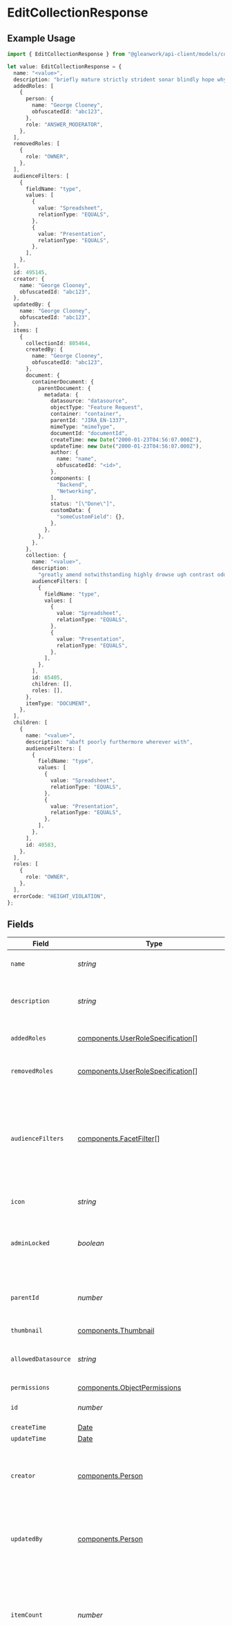 # EditCollectionResponse

## Example Usage

```typescript
import { EditCollectionResponse } from "@gleanwork/api-client/models/components";

let value: EditCollectionResponse = {
  name: "<value>",
  description: "briefly mature strictly strident sonar blindly hope why even",
  addedRoles: [
    {
      person: {
        name: "George Clooney",
        obfuscatedId: "abc123",
      },
      role: "ANSWER_MODERATOR",
    },
  ],
  removedRoles: [
    {
      role: "OWNER",
    },
  ],
  audienceFilters: [
    {
      fieldName: "type",
      values: [
        {
          value: "Spreadsheet",
          relationType: "EQUALS",
        },
        {
          value: "Presentation",
          relationType: "EQUALS",
        },
      ],
    },
  ],
  id: 495145,
  creator: {
    name: "George Clooney",
    obfuscatedId: "abc123",
  },
  updatedBy: {
    name: "George Clooney",
    obfuscatedId: "abc123",
  },
  items: [
    {
      collectionId: 805464,
      createdBy: {
        name: "George Clooney",
        obfuscatedId: "abc123",
      },
      document: {
        containerDocument: {
          parentDocument: {
            metadata: {
              datasource: "datasource",
              objectType: "Feature Request",
              container: "container",
              parentId: "JIRA_EN-1337",
              mimeType: "mimeType",
              documentId: "documentId",
              createTime: new Date("2000-01-23T04:56:07.000Z"),
              updateTime: new Date("2000-01-23T04:56:07.000Z"),
              author: {
                name: "name",
                obfuscatedId: "<id>",
              },
              components: [
                "Backend",
                "Networking",
              ],
              status: "[\"Done\"]",
              customData: {
                "someCustomField": {},
              },
            },
          },
        },
      },
      collection: {
        name: "<value>",
        description:
          "greatly amend notwithstanding highly drowse ugh contrast oddly as",
        audienceFilters: [
          {
            fieldName: "type",
            values: [
              {
                value: "Spreadsheet",
                relationType: "EQUALS",
              },
              {
                value: "Presentation",
                relationType: "EQUALS",
              },
            ],
          },
        ],
        id: 65405,
        children: [],
        roles: [],
      },
      itemType: "DOCUMENT",
    },
  ],
  children: [
    {
      name: "<value>",
      description: "abaft poorly furthermore wherever with",
      audienceFilters: [
        {
          fieldName: "type",
          values: [
            {
              value: "Spreadsheet",
              relationType: "EQUALS",
            },
            {
              value: "Presentation",
              relationType: "EQUALS",
            },
          ],
        },
      ],
      id: 40583,
    },
  ],
  roles: [
    {
      role: "OWNER",
    },
  ],
  errorCode: "HEIGHT_VIOLATION",
};
```

## Fields

| Field                                                                                                                    | Type                                                                                                                     | Required                                                                                                                 | Description                                                                                                              | Example                                                                                                                  |
| ------------------------------------------------------------------------------------------------------------------------ | ------------------------------------------------------------------------------------------------------------------------ | ------------------------------------------------------------------------------------------------------------------------ | ------------------------------------------------------------------------------------------------------------------------ | ------------------------------------------------------------------------------------------------------------------------ |
| `name`                                                                                                                   | *string*                                                                                                                 | :heavy_check_mark:                                                                                                       | The unique name of the Collection.                                                                                       |                                                                                                                          |
| `description`                                                                                                            | *string*                                                                                                                 | :heavy_check_mark:                                                                                                       | A brief summary of the Collection's contents.                                                                            |                                                                                                                          |
| `addedRoles`                                                                                                             | [components.UserRoleSpecification](../../models/components/userrolespecification.md)[]                                   | :heavy_minus_sign:                                                                                                       | A list of added user roles for the Collection.                                                                           |                                                                                                                          |
| `removedRoles`                                                                                                           | [components.UserRoleSpecification](../../models/components/userrolespecification.md)[]                                   | :heavy_minus_sign:                                                                                                       | A list of removed user roles for the Collection.                                                                         |                                                                                                                          |
| `audienceFilters`                                                                                                        | [components.FacetFilter](../../models/components/facetfilter.md)[]                                                       | :heavy_minus_sign:                                                                                                       | Filters which restrict who should see this Collection. Values are taken from the corresponding filters in people search. |                                                                                                                          |
| `icon`                                                                                                                   | *string*                                                                                                                 | :heavy_minus_sign:                                                                                                       | The emoji icon of this Collection.                                                                                       |                                                                                                                          |
| `adminLocked`                                                                                                            | *boolean*                                                                                                                | :heavy_minus_sign:                                                                                                       | Indicates whether edits are allowed for everyone or only admins.                                                         |                                                                                                                          |
| `parentId`                                                                                                               | *number*                                                                                                                 | :heavy_minus_sign:                                                                                                       | The parent of this Collection, or 0 if it's a top-level Collection.                                                      |                                                                                                                          |
| `thumbnail`                                                                                                              | [components.Thumbnail](../../models/components/thumbnail.md)                                                             | :heavy_minus_sign:                                                                                                       | N/A                                                                                                                      |                                                                                                                          |
| `allowedDatasource`                                                                                                      | *string*                                                                                                                 | :heavy_minus_sign:                                                                                                       | The datasource type this Collection can hold.                                                                            |                                                                                                                          |
| `permissions`                                                                                                            | [components.ObjectPermissions](../../models/components/objectpermissions.md)                                             | :heavy_minus_sign:                                                                                                       | N/A                                                                                                                      |                                                                                                                          |
| `id`                                                                                                                     | *number*                                                                                                                 | :heavy_check_mark:                                                                                                       | The unique ID of the Collection.                                                                                         |                                                                                                                          |
| `createTime`                                                                                                             | [Date](https://developer.mozilla.org/en-US/docs/Web/JavaScript/Reference/Global_Objects/Date)                            | :heavy_minus_sign:                                                                                                       | N/A                                                                                                                      |                                                                                                                          |
| `updateTime`                                                                                                             | [Date](https://developer.mozilla.org/en-US/docs/Web/JavaScript/Reference/Global_Objects/Date)                            | :heavy_minus_sign:                                                                                                       | N/A                                                                                                                      |                                                                                                                          |
| `creator`                                                                                                                | [components.Person](../../models/components/person.md)                                                                   | :heavy_minus_sign:                                                                                                       | N/A                                                                                                                      | {<br/>"name": "George Clooney",<br/>"obfuscatedId": "abc123"<br/>}                                                       |
| `updatedBy`                                                                                                              | [components.Person](../../models/components/person.md)                                                                   | :heavy_minus_sign:                                                                                                       | N/A                                                                                                                      | {<br/>"name": "George Clooney",<br/>"obfuscatedId": "abc123"<br/>}                                                       |
| `itemCount`                                                                                                              | *number*                                                                                                                 | :heavy_minus_sign:                                                                                                       | The number of items currently in the Collection. Separated from the actual items so we can grab the count without items. |                                                                                                                          |
| `childCount`                                                                                                             | *number*                                                                                                                 | :heavy_minus_sign:                                                                                                       | The number of children Collections. Separated from the actual children so we can grab the count without children.        |                                                                                                                          |
| `items`                                                                                                                  | [components.CollectionItem](../../models/components/collectionitem.md)[]                                                 | :heavy_minus_sign:                                                                                                       | The items in this Collection.                                                                                            |                                                                                                                          |
| `pinMetadata`                                                                                                            | [components.CollectionPinnedMetadata](../../models/components/collectionpinnedmetadata.md)                               | :heavy_minus_sign:                                                                                                       | N/A                                                                                                                      |                                                                                                                          |
| `shortcuts`                                                                                                              | *string*[]                                                                                                               | :heavy_minus_sign:                                                                                                       | The names of the shortcuts (Go Links) that point to this Collection.                                                     |                                                                                                                          |
| `children`                                                                                                               | [components.Collection](../../models/components/collection.md)[]                                                         | :heavy_minus_sign:                                                                                                       | The children Collections of this Collection.                                                                             |                                                                                                                          |
| `roles`                                                                                                                  | [components.UserRoleSpecification](../../models/components/userrolespecification.md)[]                                   | :heavy_minus_sign:                                                                                                       | A list of user roles for the Collection.                                                                                 |                                                                                                                          |
| `errorCode`                                                                                                              | [components.EditCollectionResponseErrorCode](../../models/components/editcollectionresponseerrorcode.md)                 | :heavy_check_mark:                                                                                                       | N/A                                                                                                                      |                                                                                                                          |
| `collection`                                                                                                             | [components.Collection](../../models/components/collection.md)                                                           | :heavy_minus_sign:                                                                                                       | N/A                                                                                                                      |                                                                                                                          |
| `error`                                                                                                                  | [components.CollectionError2](../../models/components/collectionerror2.md)                                               | :heavy_minus_sign:                                                                                                       | N/A                                                                                                                      |                                                                                                                          |